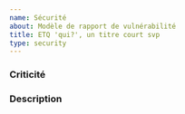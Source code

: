 ```yaml
---
name: Sécurité
about: Modèle de rapport de vulnérabilité
title: ETQ 'qui?', un titre court svp
type: security
---
```


### Criticité


### Description

<!-- Une description claire et concise du problème observé -->

